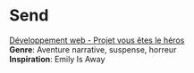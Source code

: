 # Send
<a href="https://smnarnold.com/projets/vous-etes-le-heros">Développement web - Projet vous êtes le héros</a>
<br>
<strong>Genre</strong>: Aventure narrative, suspense, horreur
<br>
<strong>Inspiration</strong>: Emily Is Away

